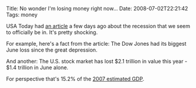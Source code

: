Title: No wonder I'm losing money right now...
Date: 2008-07-02T22:21:42
Tags: money


USA Today had <a href="http://www.usatoday.com/money/markets/2008-06-30-wall-street-first-half_N.htm" target="_blank">an article</a> a few days ago about the recession that we seem to officially be in. It's pretty shocking. 

For example, here's a fact from the article: The Dow Jones had its biggest June loss since the great depression. 

And another: The U.S. stock market has lost $2.1 trillion in value this year - $1.4 trillion in June alone. 

For perspective that's 15.2% of the <a href="https://www.cia.gov/library/publications/the-world-factbook/print/us.html" target="_blank">2007 estimated GDP</a>.